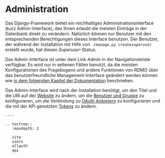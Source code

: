 # Administration

Das Django-Framework bietet ein reichhaltiges Administrationsinterface (kurz Admin-Interface), das Ihnen erlaubt die meisten Einträge in der Datenbank direkt zu verändern. Natürlich können nur Benutzer mit den entsprechenden Berechtigungen dieses Interface benutzen. Der Benutzer, der während der Installation mit Hilfe von `./manage.py createsuperuser` erstellt wurde, hat diesen *Superuser*-Status.

Das Admin-Interface ist unter dem Link *Admin* in der Navigationsleiste verfügbar. Es wird nur in seltenen Fällen benutzt, da die meisten Konfigurationen des Fragebogens und andere Funktionen von RDMO über das benutzerfreundliche Management-Interface geändert werden können wie
[in dem folgenden Kapitel der Dokumentation](../management/index.html) beschrieben.

Das Admin-Interface wird nach der Installation benötigt, um den Titel und die URI auf der [Website](site.html) zu ändern, um die [Benutzer und Gruppe](users.html) zu konfigurieren, um die Verbindung zu [OAuth Anbietern](allauth.html) zu konfigurieren und die mit der API genutzten [Tokens](api.html) zu ändern.


```eval_rst
----

.. toctree::
   :maxdepth: 2

   site
   users
   allauth
   api
```
